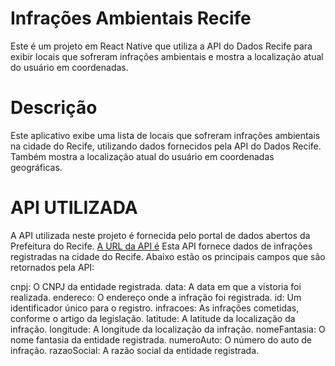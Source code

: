 # Infrações Ambientais Recife
Este é um projeto em React Native que utiliza a API do Dados Recife para exibir locais que sofreram infrações ambientais e mostra a localização atual do usuário em coordenadas.

# Descrição
Este aplicativo exibe uma lista de locais que sofreram infrações ambientais na cidade do Recife, utilizando dados fornecidos pela API do Dados Recife. Também mostra a localização atual do usuário em coordenadas geográficas.

# API UTILIZADA
A API utilizada neste projeto é fornecida pelo portal de dados abertos da Prefeitura do Recife. [A URL da API é]([http://dados.recife.pe.gov.br/api/3/action/datastore_search?resource_id=41dda42a-2a09-47ed-8667-123b024e1546])
Esta API fornece dados de infrações registradas na cidade do Recife. Abaixo estão os principais campos que são retornados pela API:

cnpj: O CNPJ da entidade registrada.
data: A data em que a vistoria foi realizada.
endereco: O endereço onde a infração foi registrada.
id: Um identificador único para o registro.
infracoes: As infrações cometidas, conforme o artigo da legislação.
latitude: A latitude da localização da infração.
longitude: A longitude da localização da infração.
nomeFantasia: O nome fantasia da entidade registrada.
numeroAuto: O número do auto de infração.
razaoSocial: A razão social da entidade registrada.
